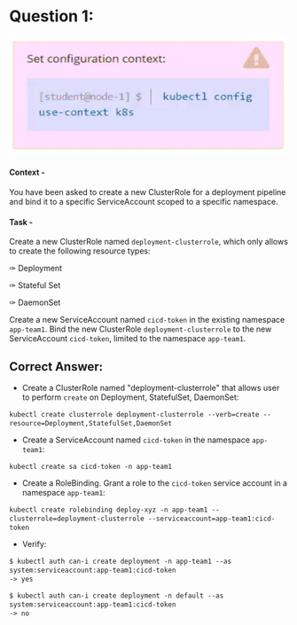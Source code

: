 # Question 1:

![](./context1.png)

#### Context -
You have been asked to create a new ClusterRole for a deployment pipeline and bind it to a specific ServiceAccount scoped to a specific namespace.

#### Task -
Create a new ClusterRole named ```deployment-clusterrole```, which only allows to create the following resource types:

✑ Deployment

✑ Stateful Set

✑ DaemonSet

Create a new ServiceAccount named ```cicd-token``` in the existing namespace ```app-team1```.
Bind the new ClusterRole ```deployment-clusterrole``` to the new ServiceAccount ```cicd-token```, limited to the namespace ```app-team1```.

## Correct Answer:

- Create a ClusterRole named "deployment-clusterrole" that allows user to perform ```create``` on Deployment, StatefulSet, DaemonSet:
```
kubectl create clusterrole deployment-clusterrole --verb=create --resource=Deployment,StatefulSet,DaemonSet
```

- Create a ServiceAccount named ```cicd-token``` in the namespace ```app-team1```:
```
kubectl create sa cicd-token -n app-team1
```

- Create a RoleBinding. Grant a role to the ```cicd-token``` service account in a namespace ```app-team1```:
```
kubectl create rolebinding deploy-xyz -n app-team1 --clusterrole=deployment-clusterrole --serviceaccount=app-team1:cicd-token
```

- Verify:
```
$ kubectl auth can-i create deployment -n app-team1 --as system:serviceaccount:app-team1:cicd-token
-> yes
```

```
$ kubectl auth can-i create deployment -n default --as system:serviceaccount:app-team1:cicd-token
-> no
```